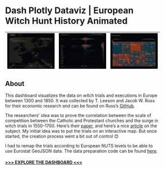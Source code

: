 # Dash Plotly Dataviz | European Witch Hunt History Animated

| <img src="./rm_assets/rm_rec_1.gif" width="100%"> | <img src="./rm_assets/rm_rec_2.gif" width="100%"> | <img src="./rm_assets/rm_rec_3.gif" width="100%"> |
| :---:   | :---: | :---: |

## About

This dashboard visualizes the data on witch trials and executions in Europe between 1300 and 1850. It was collected by T. Leeson and Jacob W. Russ for their economic research and can be found on Russ’s [GitHub](https://github.com/JakeRuss/witch-trials/tree/master/data). 

The researchers' idea was to prove the correlation between the scale of competition between the Catholic and Protestant churches and the surge in witch trials in 1550–1700. Here’s their [paper](https://www.peterleeson.com/Witch_Trials.pdf), and here’s a nice [article](https://qz.com/1183992/why-europe-was-overrun-by-witch-hunts-in-early-modern-history) on the subject. My initial idea was to put the trials on an interactive map. But once started, the creation process went a bit out of control 😊 

I had to remap the trials according to European NUTS levels to be able to use Eurostat GeoJSON data. The data preparation code can be found [here](https://github.com/lomska/plotly-dash-datavizes-witch-hunt-history/blob/main/app_data_prep.py).

#### [>>> EXPLORE THE DASHBOARD <<<](http://witchy-years.herokuapp.com/)
